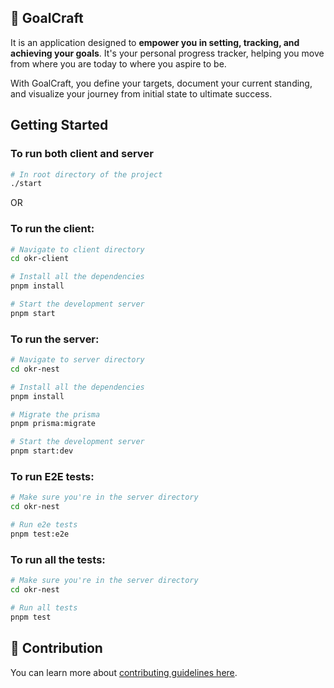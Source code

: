 ## 🎯 GoalCraft

It is an application designed to **empower you in setting, tracking, and achieving your goals**. It's your personal progress tracker, helping you move from where you are today to where you aspire to be.

With GoalCraft, you define your targets, document your current standing, and visualize your journey from initial state to ultimate success.

## Getting Started

### To run both client and server

```bash
# In root directory of the project 
./start
```

OR

### To run the client:

```bash
# Navigate to client directory
cd okr-client

# Install all the dependencies
pnpm install

# Start the development server
pnpm start
```

### To run the server:

```bash
# Navigate to server directory
cd okr-nest

# Install all the dependencies
pnpm install

# Migrate the prisma
pnpm prisma:migrate

# Start the development server
pnpm start:dev
```

### To run E2E tests:

```bash
# Make sure you're in the server directory
cd okr-nest

# Run e2e tests
pnpm test:e2e
```

### To run all the tests:

```bash
# Make sure you're in the server directory
cd okr-nest

# Run all tests
pnpm test
```

## 🤝 Contribution

You can learn more about [contributing guidelines here](./CONTRIBUTING.md).